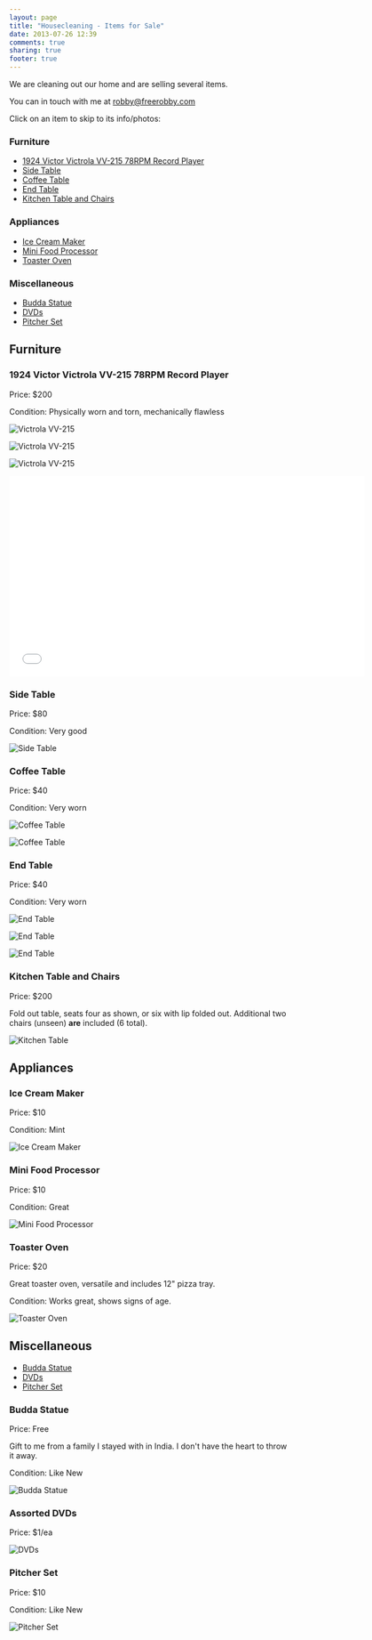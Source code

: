 ```yaml
---
layout: page
title: "Housecleaning - Items for Sale"
date: 2013-07-26 12:39
comments: true
sharing: true
footer: true
---
```


We are cleaning out our home and are selling several items.

You can in touch with me at [robby@freerobby.com](mailto:robby@freerobby.com?subject=I'm%20interested%20in%20some%20of%20your%20stuff)

Click on an item to skip to its info/photos:

### Furniture

* [1924 Victor Victrola VV-215 78RPM Record Player](#victrola)
* [Side Table](#sidetable)
* [Coffee Table](#coffeetable)
* [End Table](#endtable)
* [Kitchen Table and Chairs](#kitchentable)

### Appliances

* [Ice Cream Maker](#icecreammaker)
* [Mini Food Processor](#foodprocessor)
* [Toaster Oven](#toasteroven)

### Miscellaneous

* [Budda Statue](#budda)
* [DVDs](#dvds)
* [Pitcher Set](#pitchers)

## Furniture

<a id="victrola"></a>

### 1924 Victor Victrola VV-215 78RPM Record Player

Price: $200

Condition: Physically worn and torn, mechanically flawless

![Victrola VV-215](http://robby-blog.s3.amazonaws.com/housecleaning/victrola1.jpg)

![Victrola VV-215](http://robby-blog.s3.amazonaws.com/housecleaning/victrola2.jpg)

![Victrola VV-215](http://robby-blog.s3.amazonaws.com/housecleaning/victrola3.jpg)

<iframe src="//fast.wistia.net/embed/iframe/f4r045gmu8" allowtransparency="true" frameborder="0" scrolling="no" class="wistia_embed" name="wistia_embed" allowfullscreen mozallowfullscreen webkitallowfullscreen oallowfullscreen msallowfullscreen width="640" height="360"></iframe><script src="//fast.wistia.net/assets/external/E-v1.js" async></script>

<a id="sidetable"></a>

### Side Table

Price: $80

Condition: Very good

![Side Table](http://robby-blog.s3.amazonaws.com/housecleaning/sidetable.jpg)

<a id="coffeetable"></a>

### Coffee Table

Price: $40

Condition: Very worn

![Coffee Table](http://robby-blog.s3.amazonaws.com/housecleaning/coffeetable1.jpg)

![Coffee Table](http://robby-blog.s3.amazonaws.com/housecleaning/coffeetable2.jpg)

<a id="endtable"></a>

### End Table

Price: $40

Condition: Very worn

![End Table](http://robby-blog.s3.amazonaws.com/housecleaning/endtable1.jpg)

![End Table](http://robby-blog.s3.amazonaws.com/housecleaning/endtable2.jpg)

![End Table](http://robby-blog.s3.amazonaws.com/housecleaning/endtable3.jpg)

<a id="kitchentable"></a>

### Kitchen Table and Chairs

Price: $200

Fold out table, seats four as shown, or six with lip folded out. Additional two chairs (unseen) **are** included (6 total).

![Kitchen Table](http://robby-blog.s3.amazonaws.com/housecleaning/table.jpg)

## Appliances

<a id="icecreammaker"></a>

### Ice Cream Maker

Price: $10

Condition: Mint

![Ice Cream Maker](http://robby-blog.s3.amazonaws.com/housecleaning/icecreammaker.jpg)

<a id="minifoodprocessor"></a>

### Mini Food Processor

Price: $10

Condition: Great

![Mini Food Processor](http://robby-blog.s3.amazonaws.com/housecleaning/minifoodprocessor.jpg)

<a id="toasteroven"></a>

### Toaster Oven

Price: $20

Great toaster oven, versatile and includes 12" pizza tray.

Condition: Works great, shows signs of age.

![Toaster Oven](http://robby-blog.s3.amazonaws.com/housecleaning/toasteroven.jpg)

## Miscellaneous

* [Budda Statue](#budda)
* [DVDs](#dvds)
* [Pitcher Set](#pitchers)

<a id="budda"></a>

### Budda Statue

Price: Free

Gift to me from a family I stayed with in India. I don't have the heart to throw it away.

Condition: Like New

![Budda Statue](http://robby-blog.s3.amazonaws.com/housecleaning/buddastatue.jpg)

<a id="dvds"></a>

### Assorted DVDs

Price: $1/ea

![DVDs](http://robby-blog.s3.amazonaws.com/housecleaning/dvds.jpg)

<a id="pitchers"></a>

### Pitcher Set

Price: $10

Condition: Like New

![Pitcher Set](http://robby-blog.s3.amazonaws.com/housecleaning/pitcherset.jpg)